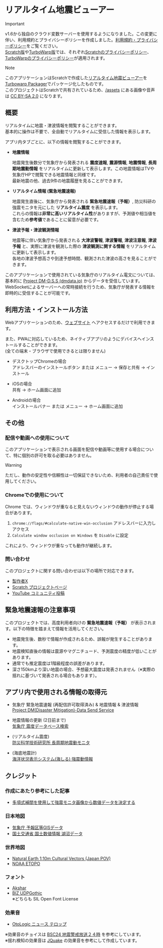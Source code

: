 # リアルタイム地震ビューアー

> [!IMPORTANT]
> v1.6から独自のクラウド変数サーバーを使用するようになりました。この変更に伴い、利用規約とプライバシーポリシーを作成しました。[利用規約・プライバシーポリシー](terms.md)をご覧ください。  
> [Scratch版](https://scratch.mit.edu/projects/636244032)や[TurboWarp版](https://turbowarp.org/636244032)では、それぞれ[Scratchのプライバシーポリシー](https://scratch.mit.edu/privacy_policy)、[TurboWarpのプライバシーポリシー](https://turbowarp.org/privacy.html)が適用されます。

> [!NOTE]
> このアプリケーションはScratchで作成した[リアルタイム地震ビューアー](https://scratch.mit.edu/projects/636244032)を[Turbowarp Packager](https://packager.turbowarp.org/#636244032)でパッケージ化したものです。  
> このプロジェクトはScratchで共有されているため、[/assets](https://github.com/kotoho7/scratch-realtime-earthquake-viewer-page/tree/main/assets) にある画像や音声は [CC BY-SA 2.0](https://creativecommons.org/licenses/by-sa/2.0/deed.ja) になります。

## 概要

リアルタイムに地震・津波情報を閲覧することができます。  
基本的に操作は不要で、全自動でリアルタイムに受信した情報を表示します。

アプリ内タブごとに、以下の情報を閲覧することができます。

- **地震情報**

  地震発生後数分で気象庁から発表される **震度速報**, **震源情報**, **地震情報**, **長周期地震動情報** をリアルタイムに更新して表示します。この地震情報はTVや気象庁HPで閲覧できる地震情報と同様です。  
  最新地震の他、過去9件の地震履歴を見ることができます。

- **リアルタイム情報 (緊急地震速報)**

  地震発生直後に、気象庁から発表される **緊急地震速報（予報）**, 防災科研の強震モニタを元にした **リアルタイム震度** を表示します。  
  これらの情報は**非常に高いリアルタイム性**がありますが、予測値や相当値を含むため**参考値**であることに留意が必要です。

- **津波予報・津波観測情報**

  地震等に伴い気象庁から発表される **大津波警報**, **津波警報**, **津波注意報**, **津波予報** と、実際に津波を観測した際の **津波観測に関する情報** をリアルタイムに更新して表示します。  
  各地の津波予想高さや到達予想時間、観測された津波の高さを見ることができます。

このアプリケーションで使用されている気象庁のリアルタイム電文については、基本的に [Project DM-D.S.S (dmdata.jp)](https://dmdata.jp/) からデータを受信しています。
WebSocketによるサーバーへの常時接続を行うため、気象庁が発表する情報を即時的に受信することが可能です。  

## 利用方法・インストール方法

Webアプリケーションのため、[ウェブサイト](https://kotoho7.github.io/scratch-realtime-earthquake-viewer-page/) へアクセスするだけで利用できます。

また、PWAに対応しているため、ネイティブアプリのようにデバイスへインストールすることができます。  
(全ての端末・ブラウザで使用できるとは限りません)

- デスクトップChromeの場合  
  アドレスバーのインストールボタン または メニュー → 保存と共有 → インストール

- iOSの場合  
  共有 → ホーム画面に追加

- Androidの場合  
  インストールバナー または メニュー → ホーム画面に追加

## その他

### 配信や動画への使用について

このアプリケーションで表示される画面を配信や動画等に使用する場合について、特に個別の許可を取る必要はありません。

> [!WARNING]
> ただし、動作の安定性や信頼性は一切保証できないため、利用者の自己責任で使用してください。

### Chromeでの使用について

Chrome では、ウィンドウが重なると見えないウィンドウの動作が停止する場合があります。

1. `chrome://flags/#calculate-native-win-occlusion` アドレスバーに入力しアクセス
1. `Calculate window occlusion on Windows` を `Disable` に設定

これにより、ウィンドウが重なっても動作が継続します。

### 問い合わせ

このプロジェクトに関する問い合わせは以下の場所で対応できます。

- [製作者X](https://twitter.com/kotoho76)
- [Scratch プロジェクトページ](https://scratch.mit.edu/projects/636244032)
- [YouTube コミュニティ投稿](https://www.youtube.com/post/UgkxGV7Jutqt9kMEByTHdihpdSBVYzcl0_Ue)

## 緊急地震速報の注意事項

このプロジェクトでは、高度利用者向けの **緊急地震速報（予報）** が表示されます。以下の特徴を踏まえて情報を活用してください。

- 地震発生後、数秒で情報が作成されるため、誤報が発生することがあります。
- 地震検知直後の情報は震源やマグニチュード、予測震度の精度が低いことがあります。
- 通常でも推定震度は1階級程度の誤差があります。
- 深さ150kmより深い地震の場合、予想最大震度は発表されません（※実際の揺れに基づいて発表される場合もあります）。

## アプリ内で使用される情報の取得元

- 気象庁 緊急地震速報 (再配信許可取得済み) & 地震情報 & 津波情報  
[Project DM(Disaster Mitigation)-Data Send Service](https://dmdata.jp/docs/telegrams/)

- 地震情報の更新 (2日前まで)  
[気象庁 震度データベース検索](https://www.data.jma.go.jp/svd/eqdb/data/shindo/)

- (リアルタイム震度)  
[防災科学技術研究所 長周期地震動モニタ](https://www.lmoni.bosai.go.jp/monitor/)

- (海底地震計)  
[海洋状況表示システム(海しる) 強震動情報](https://www.msil.go.jp/)

## クレジット

### 作成にあたり参考にした記事

- [多項式補間を使用して強震モニタ画像から数値データを決定する](https://qiita.com/NoneType1/items/a4d2cf932e20b56ca444)  

### 日本地図

- [気象庁 予報区等GISデータ](https://www.data.jma.go.jp/developer/gis.html)
- [国土交通省 国土数値情報 湖沼データ](https://nlftp.mlit.go.jp/ksj/gml/datalist/KsjTmplt-W09-v2_2.html)

### 世界地図

- [Natural Earth 1:10m Cultural Vectors (Japan POV)](https://www.naturalearthdata.com/downloads/10m-cultural-vectors/)
- [NOAA ETOPO](https://www.ngdc.noaa.gov/mgg/global/)

### フォント

- [Akshar](https://fonts.google.com/specimen/Akshar)
- [BIZ UDPGothic](https://fonts.google.com/specimen/BIZ+UDPGothic)  
※どちらも SIL Open Font License

### 効果音

- [OtoLogic ニュース テロップ](https://otologic.jp/free/se/news-accent01.html)

※効果音のチョイスは [BSC24 地震警戒放送２４時](https://ch.nicovideo.jp/bousai-share) を参考にしています。  
※揺れ検知の効果音は [JQuake](https://jquake.net/) の効果音を参考にして作成しています。
